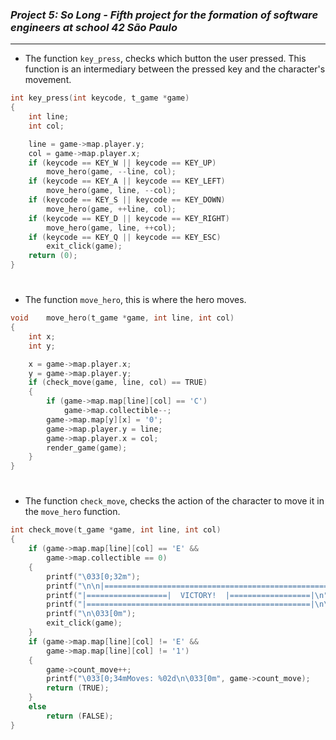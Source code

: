 ### _Project 5: So Long - Fifth project for the formation of software engineers at school 42 São Paulo_

---

- The function `key_press`, checks which button the user pressed. This function is an intermediary between the pressed key and the character's movement.

```c
int	key_press(int keycode, t_game *game)
{
	int	line;
	int	col;

	line = game->map.player.y;
	col = game->map.player.x;
	if (keycode == KEY_W || keycode == KEY_UP)
		move_hero(game, --line, col);
	if (keycode == KEY_A || keycode == KEY_LEFT)
		move_hero(game, line, --col);
	if (keycode == KEY_S || keycode == KEY_DOWN)
		move_hero(game, ++line, col);
	if (keycode == KEY_D || keycode == KEY_RIGHT)
		move_hero(game, line, ++col);
	if (keycode == KEY_Q || keycode == KEY_ESC)
		exit_click(game);
	return (0);
}
```
<h1></h1>

- The function `move_hero`, this is where the hero moves.

```c
void	move_hero(t_game *game, int line, int col)
{
	int	x;
	int	y;

	x = game->map.player.x;
	y = game->map.player.y;
	if (check_move(game, line, col) == TRUE)
	{
		if (game->map.map[line][col] == 'C')
			game->map.collectible--;
		game->map.map[y][x] = '0';
		game->map.player.y = line;
		game->map.player.x = col;
		render_game(game);
	}
}
```
<h1></h1>

- The function `check_move`, checks the action of the character to move it in the `move_hero` function.

```c
int	check_move(t_game *game, int line, int col)
{
	if (game->map.map[line][col] == 'E' &&
		game->map.collectible == 0)
	{
		printf("\033[0;32m");
		printf("\n\n|==================================================|\n");
		printf("|==================|  VICTORY!  |==================|\n");
		printf("|==================================================|\n\n");
		printf("\n\033[0m");
		exit_click(game);
	}
	if (game->map.map[line][col] != 'E' &&
		game->map.map[line][col] != '1')
	{
		game->count_move++;
		printf("\033[0;34mMoves: %02d\n\033[0m", game->count_move);
		return (TRUE);
	}
	else
		return (FALSE);
}
```